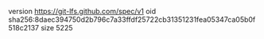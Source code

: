 version https://git-lfs.github.com/spec/v1
oid sha256:8daec394750d2b796c7a33ffdf25722cb31351231fea05347ca05b0f518c2137
size 5225
